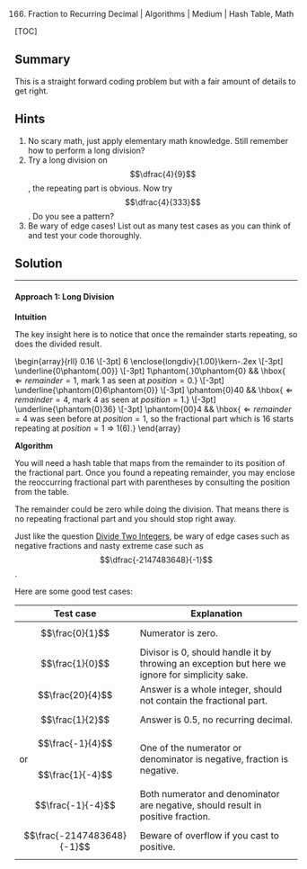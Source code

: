 166. Fraction to Recurring Decimal | Algorithms | Medium | Hash Table, Math

[TOC]

## Summary

This is a straight forward coding problem but with a fair amount of details to get right.

## Hints

1. No scary math, just apply elementary math knowledge. Still remember how to perform a long division?
2. Try a long division on $$\dfrac{4}{9}$$, the repeating part is obvious. Now try $$\dfrac{4}{333}$$. Do you see a pattern?
3. Be wary of edge cases! List out as many test cases as you can think of and test your code thoroughly.

## Solution
---
#### Approach 1: Long Division

**Intuition**

The key insight here is to notice that once the remainder starts repeating, so does the divided result.

\begin{array}{rll}
    0.16 \\[-3pt]
   6 \enclose{longdiv}{1.00}\kern-.2ex \\[-3pt]
      \underline{0\phantom{.00}} \\[-3pt]
      1\phantom{.}0\phantom{0} && \hbox{$\Leftarrow remainder=1$, mark 1 as seen at $position=0$.} \\[-3pt]
      \underline{\phantom{0}6\phantom{0}} \\[-3pt]
      \phantom{0}40 && \hbox{$\Leftarrow remainder=4$, mark 4 as seen at $position=1$.} \\[-3pt]
      \underline{\phantom{0}36} \\[-3pt]
      \phantom{00}4 && \hbox{$\Leftarrow remainder=4$ was seen before at $position=1$, so the fractional part which is 16 starts repeating at $position=1$ $\Rightarrow$ 1(6).}
\end{array}


**Algorithm**

You will need a hash table that maps from the remainder to its position of the fractional part. Once you found a repeating remainder, you may enclose the reoccurring fractional part with parentheses by consulting the position from the table.

The remainder could be zero while doing the division. That means there is no repeating fractional part and you should stop right away.

Just like the question [Divide Two Integers](https://leetcode.com/problems/divide-two-integers/), be wary of edge cases such as negative fractions and nasty extreme case such as $$\dfrac{-2147483648}{-1}$$.


Here are some good test cases:


| Test case | Explanation |
| ------------- | ---------------- |
| $$\frac{0}{1}$$ | Numerator is zero. |
| $$\frac{1}{0}$$ | Divisor is 0, should handle it by throwing an exception but here we ignore for simplicity sake. |
| $$\frac{20}{4}$$ | Answer is a whole integer, should not contain the fractional part. |
| $$\frac{1}{2}$$ | Answer is 0.5, no recurring decimal. |
| $$\frac{-1}{4}$$ or $$\frac{1}{-4}$$ | One of the numerator or denominator is negative, fraction is negative. |
| $$\frac{-1}{-4}$$ | Both numerator and denominator are negative, should result in positive fraction. |
| $$\frac{-2147483648}{-1}$$ | Beware of overflow if you cast to positive. |



